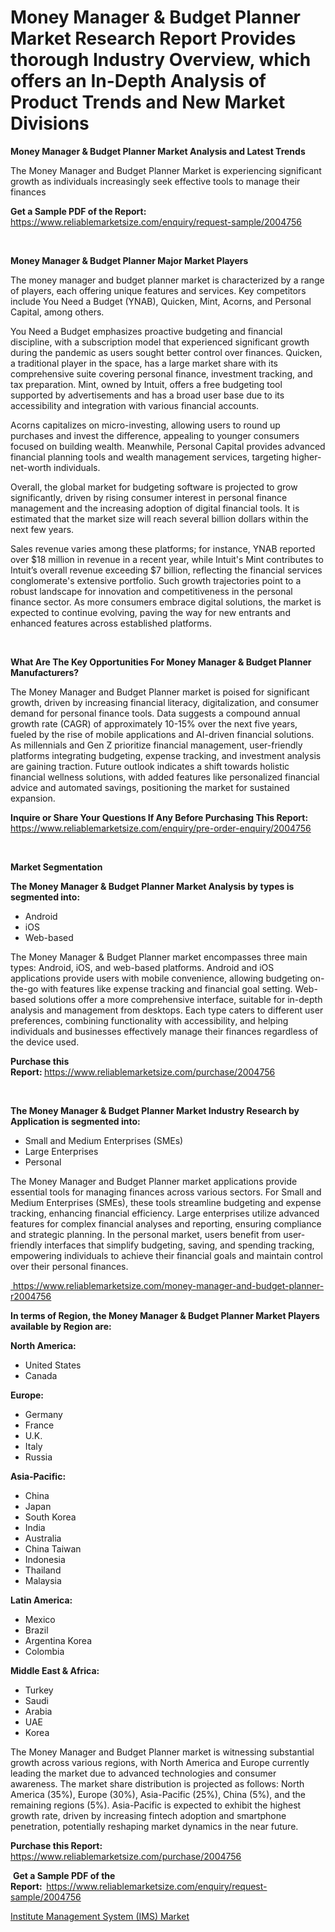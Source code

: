 <p><h1>Money Manager & Budget Planner Market Research Report Provides thorough Industry Overview, which offers an In-Depth Analysis of Product Trends and New Market Divisions</h1></p><p><strong>Money Manager & Budget Planner Market Analysis and Latest Trends</strong></p>
<p><p>The Money Manager and Budget Planner Market is experiencing significant growth as individuals increasingly seek effective tools to manage their finances</p></p>
<p><strong>Get a Sample PDF of the Report:&nbsp;</strong> <a href="https://www.reliablemarketsize.com/enquiry/request-sample/2004756?utm_campaign=1929&utm_medium=2&utm_source=Github&utm_content=ia&utm_term=15012025&utm_id=money-manager-budget-planner">https://www.reliablemarketsize.com/enquiry/request-sample/2004756</a></p>
<p>&nbsp;</p>
<p><strong>Money Manager & Budget Planner Major Market Players</strong></p>
<p><p>The money manager and budget planner market is characterized by a range of players, each offering unique features and services. Key competitors include You Need a Budget (YNAB), Quicken, Mint, Acorns, and Personal Capital, among others. </p><p>You Need a Budget emphasizes proactive budgeting and financial discipline, with a subscription model that experienced significant growth during the pandemic as users sought better control over finances. Quicken, a traditional player in the space, has a large market share with its comprehensive suite covering personal finance, investment tracking, and tax preparation. Mint, owned by Intuit, offers a free budgeting tool supported by advertisements and has a broad user base due to its accessibility and integration with various financial accounts.</p><p>Acorns capitalizes on micro-investing, allowing users to round up purchases and invest the difference, appealing to younger consumers focused on building wealth. Meanwhile, Personal Capital provides advanced financial planning tools and wealth management services, targeting higher-net-worth individuals.</p><p>Overall, the global market for budgeting software is projected to grow significantly, driven by rising consumer interest in personal finance management and the increasing adoption of digital financial tools. It is estimated that the market size will reach several billion dollars within the next few years.</p><p>Sales revenue varies among these platforms; for instance, YNAB reported over $18 million in revenue in a recent year, while Intuit's Mint contributes to Intuit’s overall revenue exceeding $7 billion, reflecting the financial services conglomerate's extensive portfolio. Such growth trajectories point to a robust landscape for innovation and competitiveness in the personal finance sector. As more consumers embrace digital solutions, the market is expected to continue evolving, paving the way for new entrants and enhanced features across established platforms.</p></p>
<p>&nbsp;</p>
<p><strong>What Are The Key Opportunities For Money Manager & Budget Planner Manufacturers?</strong></p>
<p><p>The Money Manager and Budget Planner market is poised for significant growth, driven by increasing financial literacy, digitalization, and consumer demand for personal finance tools. Data suggests a compound annual growth rate (CAGR) of approximately 10-15% over the next five years, fueled by the rise of mobile applications and AI-driven financial solutions. As millennials and Gen Z prioritize financial management, user-friendly platforms integrating budgeting, expense tracking, and investment analysis are gaining traction. Future outlook indicates a shift towards holistic financial wellness solutions, with added features like personalized financial advice and automated savings, positioning the market for sustained expansion.</p></p>
<p><strong>Inquire or Share Your Questions If Any Before Purchasing This Report:</strong> <a href="https://www.reliablemarketsize.com/enquiry/pre-order-enquiry/2004756?utm_campaign=1929&utm_medium=2&utm_source=Github&utm_content=ia&utm_term=15012025&utm_id=money-manager-budget-planner">https://www.reliablemarketsize.com/enquiry/pre-order-enquiry/2004756</a></p>
<p>&nbsp;</p>
<p><strong>Market Segmentation</strong></p>
<p><strong>The Money Manager & Budget Planner Market Analysis by types is segmented into:</strong></p>
<p><ul><li>Android</li><li>iOS</li><li>Web-based</li></ul></p>
<p><p>The Money Manager & Budget Planner market encompasses three main types: Android, iOS, and web-based platforms. Android and iOS applications provide users with mobile convenience, allowing budgeting on-the-go with features like expense tracking and financial goal setting. Web-based solutions offer a more comprehensive interface, suitable for in-depth analysis and management from desktops. Each type caters to different user preferences, combining functionality with accessibility, and helping individuals and businesses effectively manage their finances regardless of the device used.</p></p>
<p><strong>Purchase this Report:&nbsp;</strong><a href="https://www.reliablemarketsize.com/purchase/2004756?utm_campaign=1929&utm_medium=2&utm_source=Github&utm_content=ia&utm_term=15012025&utm_id=money-manager-budget-planner">https://www.reliablemarketsize.com/purchase/2004756</a></p>
<p>&nbsp;</p>
<p><strong>The Money Manager & Budget Planner Market Industry Research by Application is segmented into:</strong></p>
<p><ul><li>Small and Medium Enterprises (SMEs)</li><li>Large Enterprises</li><li>Personal</li></ul></p>
<p><p>The Money Manager and Budget Planner market applications provide essential tools for managing finances across various sectors. For Small and Medium Enterprises (SMEs), these tools streamline budgeting and expense tracking, enhancing financial efficiency. Large enterprises utilize advanced features for complex financial analyses and reporting, ensuring compliance and strategic planning. In the personal market, users benefit from user-friendly interfaces that simplify budgeting, saving, and spending tracking, empowering individuals to achieve their financial goals and maintain control over their personal finances.</p></p>
<p><a href="https://www.reliablemarketsize.com/money-manager-and-budget-planner-r2004756?utm_campaign=1929&utm_medium=2&utm_source=Github&utm_content=ia&utm_term=15012025&utm_id=money-manager-budget-planner">&nbsp;https://www.reliablemarketsize.com/money-manager-and-budget-planner-r2004756</a></p>
<p><strong>In terms of Region, the Money Manager & Budget Planner Market Players available by Region are:</strong></p>
<p>
    <p> <strong> North America: </strong>
        <ul>
            <li>United States</li>
            <li>Canada</li>
        </ul>
        </p> 
    <p> <strong> Europe: </strong>
        <ul>
            <li>Germany</li>
            <li>France</li>
            <li>U.K.</li>
            <li>Italy</li>
            <li>Russia</li>
        </ul>
        </p> 
    <p> <strong> Asia-Pacific: </strong>
        <ul>
            <li>China</li>
            <li>Japan</li>
            <li>South Korea</li>
            <li>India</li>
            <li>Australia</li>
            <li>China Taiwan</li>
            <li>Indonesia</li>
            <li>Thailand</li>
            <li>Malaysia</li>
        </ul>
        </p> 
    <p> <strong> Latin America: </strong>
        <ul>
            <li>Mexico</li>
            <li>Brazil</li>
            <li>Argentina Korea</li>
            <li>Colombia</li>
        </ul>
        </p> 
    <p> <strong> Middle East & Africa: </strong>
        <ul>
            <li>Turkey</li>
            <li>Saudi</li>
            <li>Arabia</li>
            <li>UAE</li>
            <li>Korea</li>
        </ul>
    </p>
    </p>
<p><p>The Money Manager and Budget Planner market is witnessing substantial growth across various regions, with North America and Europe currently leading the market due to advanced technologies and consumer awareness. The market share distribution is projected as follows: North America (35%), Europe (30%), Asia-Pacific (25%), China (5%), and the remaining regions (5%). Asia-Pacific is expected to exhibit the highest growth rate, driven by increasing fintech adoption and smartphone penetration, potentially reshaping market dynamics in the near future.</p></p>
<p><strong>Purchase this Report: </strong><a href="https://www.reliablemarketsize.com/purchase/2004756?utm_campaign=1929&utm_medium=2&utm_source=Github&utm_content=ia&utm_term=15012025&utm_id=money-manager-budget-planner">https://www.reliablemarketsize.com/purchase/2004756</a></p>
<p>&nbsp;<strong>Get a Sample PDF of the Report:&nbsp;&nbsp;</strong><a href="https://www.reliablemarketsize.com/enquiry/request-sample/2004756?utm_campaign=1929&utm_medium=2&utm_source=Github&utm_content=ia&utm_term=15012025&utm_id=money-manager-budget-planner">https://www.reliablemarketsize.com/enquiry/request-sample/2004756</a></p>
<p><strong></strong></p>
<p><p><a href="https://github.com/dringals/Market-Research-Report-List-6/blob/main/institute-management-system-ims-market.md?utm_campaign=1929&utm_medium=2&utm_source=Github&utm_content=ia&utm_term=15012025&utm_id=money-manager-budget-planner">Institute Management System (IMS) Market</a></p></p>